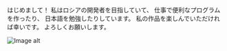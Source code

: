 はじめまして！
私はロシアの開発者を目指していて、
仕事で便利なプログラムを作ったり、
日本語を勉強したりしています。
私の作品を楽しんでいただければ幸いです。
よろしくお願いします。

![Image alt](https://github.com/{ochkopotamus}/{ochkopotamus}/raw/{main}/23Busy02.png)
